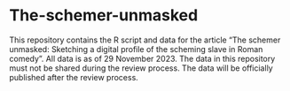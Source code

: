 # The-schemer-unmasked
This repository contains the R script and data for the article “The schemer unmasked: Sketching a digital profile of the scheming slave in Roman comedy”. All data is as of 29 November 2023.
The data in this repository must not be shared during the review process. The data will be officially published after the review process.
